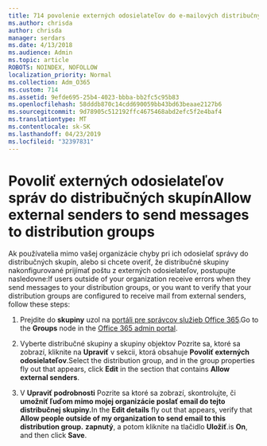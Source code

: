 ```yaml
---
title: 714 povolenie externých odosielateľov do e-mailových distribučných zoznamov
ms.author: chrisda
author: chrisda
manager: serdars
ms.date: 4/13/2018
ms.audience: Admin
ms.topic: article
ROBOTS: NOINDEX, NOFOLLOW
localization_priority: Normal
ms.collection: Adm_O365
ms.custom: 714
ms.assetid: 9efde695-25b4-4023-bbba-bb2fc5c95b83
ms.openlocfilehash: 58dddb870c14cdd690059bb43bd63beaae2127b6
ms.sourcegitcommit: 9d78905c512192ffc4675468abd2efc5f2e4baf4
ms.translationtype: MT
ms.contentlocale: sk-SK
ms.lasthandoff: 04/23/2019
ms.locfileid: "32397831"
---
```

# <a name="allow-external-senders-to-send-messages-to-distribution-groups"></a><span data-ttu-id="5dae3-102">Povoliť externých odosielateľov správ do distribučných skupín</span><span class="sxs-lookup"><span data-stu-id="5dae3-102">Allow external senders to send messages to distribution groups</span></span>

<span data-ttu-id="5dae3-103">Ak používatelia mimo vašej organizácie chyby pri ich odosielať správy do distribučných skupín, alebo si chcete overiť, že distribučné skupiny nakonfigurované prijímať poštu z externých odosielateľov, postupujte nasledovne:</span><span class="sxs-lookup"><span data-stu-id="5dae3-103">If users outside of your organization receive errors when they send messages to your distribution groups, or you want to verify that your distribution groups are configured to receive mail from external senders, follow these steps:</span></span>

1. <span data-ttu-id="5dae3-104">Prejdite do **skupiny** uzol na [portáli pre správcov služieb Office 365](https://portal.office.com/adminportal/home#/groups).</span><span class="sxs-lookup"><span data-stu-id="5dae3-104">Go to the **Groups** node in the [Office 365 admin portal](https://portal.office.com/adminportal/home#/groups).</span></span>

2. <span data-ttu-id="5dae3-105">Vyberte distribučné skupiny a skupiny objektov Pozrite sa, ktoré sa zobrazí, kliknite na **Upraviť** v sekcii, ktorá obsahuje **Povoliť externých odosielateľov**.</span><span class="sxs-lookup"><span data-stu-id="5dae3-105">Select the distribution group, and in the group properties fly out that appears, click **Edit** in the section that contains **Allow external senders**.</span></span>

3. <span data-ttu-id="5dae3-106">V **Upraviť podrobnosti** Pozrite sa ktoré sa zobrazí, skontrolujte, či **umožniť ľuďom mimo mojej organizácie poslať email do tejto distribučnej skupiny.**</span><span class="sxs-lookup"><span data-stu-id="5dae3-106">In the **Edit details** fly out that appears, verify that **Allow people outside of my organization to send email to this distribution group.**</span></span> <span data-ttu-id="5dae3-107">**zapnutý**, a potom kliknite na tlačidlo **Uložiť**.</span><span class="sxs-lookup"><span data-stu-id="5dae3-107">is **On**, and then click **Save**.</span></span>
